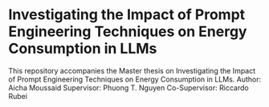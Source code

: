 # Investigating the Impact of Prompt Engineering Techniques on Energy Consumption in LLMs
This repository accompanies the Master thesis on Investigating the Impact of Prompt Engineering Techniques on Energy Consumption in LLMs. 
Author: Aicha Moussaid
Supervisor: Phuong T. Nguyen
Co-Supervisor: Riccardo Rubei

